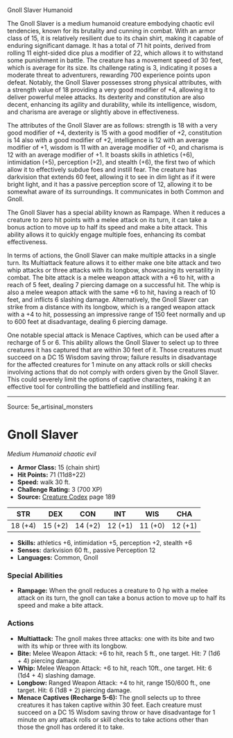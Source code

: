 <MonsterName/>Gnoll Slaver</MonsterName>
<CreatureType/>Humanoid</CreatureType>

<summary>The Gnoll Slaver is a medium humanoid creature embodying chaotic evil tendencies, known for its brutality and cunning in combat. With an armor class of 15, it is relatively resilient due to its chain shirt, making it capable of enduring significant damage. It has a total of 71 hit points, derived from rolling 11 eight-sided dice plus a modifier of 22, which allows it to withstand some punishment in battle. The creature has a movement speed of 30 feet, which is average for its size. Its challenge rating is 3, indicating it poses a moderate threat to adventurers, rewarding 700 experience points upon defeat. Notably, the Gnoll Slaver possesses strong physical attributes, with a strength value of 18 providing a very good modifier of +4, allowing it to deliver powerful melee attacks. Its dexterity and constitution are also decent, enhancing its agility and durability, while its intelligence, wisdom, and charisma are average or slightly above in effectiveness.</summary>

<detail>

The attributes of the Gnoll Slaver are as follows: strength is 18 with a very good modifier of +4, dexterity is 15 with a good modifier of +2, constitution is 14 also with a good modifier of +2, intelligence is 12 with an average modifier of +1, wisdom is 11 with an average modifier of +0, and charisma is 12 with an average modifier of +1. It boasts skills in athletics (+6), intimidation (+5), perception (+2), and stealth (+6), the first two of which allow it to effectively subdue foes and instill fear. The creature has darkvision that extends 60 feet, allowing it to see in dim light as if it were bright light, and it has a passive perception score of 12, allowing it to be somewhat aware of its surroundings. It communicates in both Common and Gnoll.

The Gnoll Slaver has a special ability known as Rampage. When it reduces a creature to zero hit points with a melee attack on its turn, it can take a bonus action to move up to half its speed and make a bite attack. This ability allows it to quickly engage multiple foes, enhancing its combat effectiveness.

In terms of actions, the Gnoll Slaver can make multiple attacks in a single turn. Its Multiattack feature allows it to either make one bite attack and two whip attacks or three attacks with its longbow, showcasing its versatility in combat. The bite attack is a melee weapon attack with a +6 to hit, with a reach of 5 feet, dealing 7 piercing damage on a successful hit. The whip is also a melee weapon attack with the same +6 to hit, having a reach of 10 feet, and inflicts 6 slashing damage. Alternatively, the Gnoll Slaver can strike from a distance with its longbow, which is a ranged weapon attack with a +4 to hit, possessing an impressive range of 150 feet normally and up to 600 feet at disadvantage, dealing 6 piercing damage.

One notable special attack is Menace Captives, which can be used after a recharge of 5 or 6. This ability allows the Gnoll Slaver to select up to three creatures it has captured that are within 30 feet of it. Those creatures must succeed on a DC 15 Wisdom saving throw; failure results in disadvantage for the affected creatures for 1 minute on any attack rolls or skill checks involving actions that do not comply with orders given by the Gnoll Slaver. This could severely limit the options of captive characters, making it an effective tool for controlling the battlefield and instilling fear.</detail>



---

Source: 5e_artisinal_monsters

# Gnoll Slaver

*Medium* *Humanoid* *chaotic evil*

- **Armor Class:** 15 (chain shirt)
- **Hit Points:** 71 (11d8+22)
- **Speed:** walk 30 ft.
- **Challenge Rating:** 3 (700 XP)
- **Source:** [Creature Codex](https://koboldpress.com/kpstore/product/creature-codex-for-5th-edition-dnd) page 189

| STR | DEX | CON | INT | WIS | CHA |
| --- | --- | --- | --- | --- | --- |
| 18 (+4) | 15 (+2) | 14 (+2) | 12 (+1) | 11 (+0) | 12 (+1) |

- **Skills:** athletics +6, intimidation +5, perception +2, stealth +6
- **Senses:** darkvision 60 ft., passive Perception 12
- **Languages:** Common, Gnoll

### Special Abilities

- **Rampage:** When the gnoll reduces a creature to 0 hp with a melee attack on its turn, the gnoll can take a bonus action to move up to half its speed and make a bite attack.

### Actions

- **Multiattack:** The gnoll makes three attacks: one with its bite and two with its whip or three with its longbow.
- **Bite:** Melee Weapon Attack: +6 to hit, reach 5 ft., one target. Hit: 7 (1d6 + 4) piercing damage.
- **Whip:** Melee Weapon Attack: +6 to hit, reach 10ft., one target. Hit: 6 (1d4 + 4) slashing damage.
- **Longbow:** Ranged Weapon Attack: +4 to hit, range 150/600 ft., one target. Hit: 6 (1d8 + 2) piercing damage.
- **Menace Captives (Recharge 5-6):** The gnoll selects up to three creatures it has taken captive within 30 feet. Each creature must succeed on a DC 15 Wisdom saving throw or have disadvantage for 1 minute on any attack rolls or skill checks to take actions other than those the gnoll has ordered it to take.




